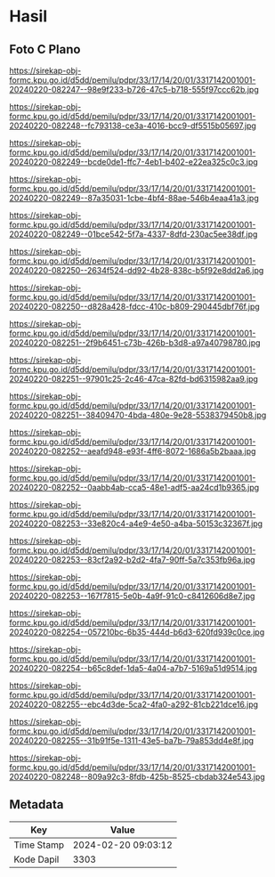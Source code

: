 # Hasil

## Foto C Plano

https://sirekap-obj-formc.kpu.go.id/d5dd/pemilu/pdpr/33/17/14/20/01/3317142001001-20240220-082247--98e9f233-b726-47c5-b718-555f97ccc62b.jpg

https://sirekap-obj-formc.kpu.go.id/d5dd/pemilu/pdpr/33/17/14/20/01/3317142001001-20240220-082248--fc793138-ce3a-4016-bcc9-df5515b05697.jpg

https://sirekap-obj-formc.kpu.go.id/d5dd/pemilu/pdpr/33/17/14/20/01/3317142001001-20240220-082249--bcde0de1-ffc7-4eb1-b402-e22ea325c0c3.jpg

https://sirekap-obj-formc.kpu.go.id/d5dd/pemilu/pdpr/33/17/14/20/01/3317142001001-20240220-082249--87a35031-1cbe-4bf4-88ae-546b4eaa41a3.jpg

https://sirekap-obj-formc.kpu.go.id/d5dd/pemilu/pdpr/33/17/14/20/01/3317142001001-20240220-082249--01bce542-5f7a-4337-8dfd-230ac5ee38df.jpg

https://sirekap-obj-formc.kpu.go.id/d5dd/pemilu/pdpr/33/17/14/20/01/3317142001001-20240220-082250--2634f524-dd92-4b28-838c-b5f92e8dd2a6.jpg

https://sirekap-obj-formc.kpu.go.id/d5dd/pemilu/pdpr/33/17/14/20/01/3317142001001-20240220-082250--d828a428-fdcc-410c-b809-290445dbf76f.jpg

https://sirekap-obj-formc.kpu.go.id/d5dd/pemilu/pdpr/33/17/14/20/01/3317142001001-20240220-082251--2f9b6451-c73b-426b-b3d8-a97a40798780.jpg

https://sirekap-obj-formc.kpu.go.id/d5dd/pemilu/pdpr/33/17/14/20/01/3317142001001-20240220-082251--97901c25-2c46-47ca-82fd-bd6315982aa9.jpg

https://sirekap-obj-formc.kpu.go.id/d5dd/pemilu/pdpr/33/17/14/20/01/3317142001001-20240220-082251--38409470-4bda-480e-9e28-5538379450b8.jpg

https://sirekap-obj-formc.kpu.go.id/d5dd/pemilu/pdpr/33/17/14/20/01/3317142001001-20240220-082252--aeafd948-e93f-4ff6-8072-1686a5b2baaa.jpg

https://sirekap-obj-formc.kpu.go.id/d5dd/pemilu/pdpr/33/17/14/20/01/3317142001001-20240220-082252--0aabb4ab-cca5-48e1-adf5-aa24cd1b9365.jpg

https://sirekap-obj-formc.kpu.go.id/d5dd/pemilu/pdpr/33/17/14/20/01/3317142001001-20240220-082253--33e820c4-a4e9-4e50-a4ba-50153c32367f.jpg

https://sirekap-obj-formc.kpu.go.id/d5dd/pemilu/pdpr/33/17/14/20/01/3317142001001-20240220-082253--83cf2a92-b2d2-4fa7-90ff-5a7c353fb96a.jpg

https://sirekap-obj-formc.kpu.go.id/d5dd/pemilu/pdpr/33/17/14/20/01/3317142001001-20240220-082253--167f7815-5e0b-4a9f-91c0-c8412606d8e7.jpg

https://sirekap-obj-formc.kpu.go.id/d5dd/pemilu/pdpr/33/17/14/20/01/3317142001001-20240220-082254--057210bc-6b35-444d-b6d3-620fd939c0ce.jpg

https://sirekap-obj-formc.kpu.go.id/d5dd/pemilu/pdpr/33/17/14/20/01/3317142001001-20240220-082254--b65c8def-1da5-4a04-a7b7-5169a51d9514.jpg

https://sirekap-obj-formc.kpu.go.id/d5dd/pemilu/pdpr/33/17/14/20/01/3317142001001-20240220-082255--ebc4d3de-5ca2-4fa0-a292-81cb221dce16.jpg

https://sirekap-obj-formc.kpu.go.id/d5dd/pemilu/pdpr/33/17/14/20/01/3317142001001-20240220-082255--31b91f5e-1311-43e5-ba7b-79a853dd4e8f.jpg

https://sirekap-obj-formc.kpu.go.id/d5dd/pemilu/pdpr/33/17/14/20/01/3317142001001-20240220-082248--809a92c3-8fdb-425b-8525-cbdab324e543.jpg


## Metadata

| Key        | Value               |
| ---------- | ------------------- |
| Time Stamp | 2024-02-20 09:03:12 |
| Kode Dapil | 3303                |



